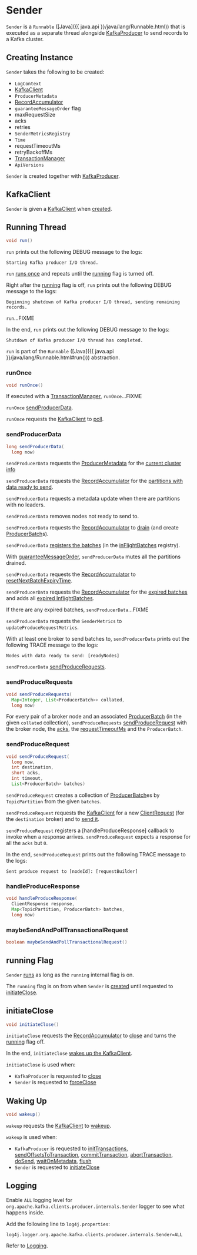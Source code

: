 # Sender

`Sender` is a `Runnable` ([Java]({{ java.api }}/java/lang/Runnable.html)) that is executed as a separate thread alongside [KafkaProducer](KafkaProducer.md#sender) to send records to a Kafka cluster.

## Creating Instance

`Sender` takes the following to be created:

* <span id="logContext"> `LogContext`
* [KafkaClient](#client)
* <span id="metadata"> `ProducerMetadata`
* <span id="accumulator"> [RecordAccumulator](RecordAccumulator.md)
* <span id="guaranteeMessageOrder"> `guaranteeMessageOrder` flag
* <span id="maxRequestSize"> maxRequestSize
* <span id="acks"> acks
* <span id="retries"> retries
* <span id="metricsRegistry"> `SenderMetricsRegistry`
* <span id="time"> `Time`
* <span id="requestTimeoutMs"> requestTimeoutMs
* <span id="retryBackoffMs"> retryBackoffMs
* <span id="transactionManager"> [TransactionManager](TransactionManager.md)
* <span id="apiVersions"> `ApiVersions`

`Sender` is created together with [KafkaProducer](KafkaProducer.md#sender).

## <span id="client"> KafkaClient

`Sender` is given a [KafkaClient](../KafkaClient.md) when [created](#creating-instance).

## <span id="run"> Running Thread

```java
void run()
```

`run` prints out the following DEBUG message to the logs:

```text
Starting Kafka producer I/O thread.
```

`run` [runs once](#runOnce) and repeats until the [running](#running) flag is turned off.

Right after the [running](#running) flag is off, `run` prints out the following DEBUG message to the logs:

```text
Beginning shutdown of Kafka producer I/O thread, sending remaining records.
```

`run`...FIXME

In the end, `run` prints out the following DEBUG message to the logs:

```text
Shutdown of Kafka producer I/O thread has completed.
```

`run` is part of the `Runnable` ([Java]({{ java.api }}/java/lang/Runnable.html#run())) abstraction.

### <span id="runOnce"> runOnce

```java
void runOnce()
```

If executed with a [TransactionManager](#transactionManager), `runOnce`...FIXME

`runOnce` [sendProducerData](#sendProducerData).

`runOnce` requests the [KafkaClient](#client) to [poll](../KafkaClient.md#poll).

### <span id="sendProducerData"> sendProducerData

```java
long sendProducerData(
  long now)
```

`sendProducerData` requests the [ProducerMetadata](#metadata) for the [current cluster info](../Metadata.md#fetch)

`sendProducerData` requests the [RecordAccumulator](#accumulator) for the [partitions with data ready to send](RecordAccumulator.md#ready).

`sendProducerData` requests a metadata update when there are partitions with no leaders.

`sendProducerData` removes nodes not ready to send to.

`sendProducerData` requests the [RecordAccumulator](#accumulator) to [drain](RecordAccumulator.md#drain) (and create [ProducerBatch](ProducerBatch.md)s).

`sendProducerData` [registers the batches](#addToInflightBatches) (in the [inFlightBatches](#inFlightBatches) registry).

With [guaranteeMessageOrder](#guaranteeMessageOrder), `sendProducerData` mutes all the partitions drained.

`sendProducerData` requests the [RecordAccumulator](#accumulator) to [resetNextBatchExpiryTime](RecordAccumulator.md#resetNextBatchExpiryTime).

`sendProducerData` requests the [RecordAccumulator](#accumulator) for the [expired batches](RecordAccumulator.md#expiredBatches) and adds all [expired InflightBatches](#getExpiredInflightBatches).

If there are any expired batches, `sendProducerData`...FIXME

`sendProducerData` requests the `SenderMetrics` to `updateProduceRequestMetrics`.

With at least one broker to send batches to, `sendProducerData` prints out the following TRACE message to the logs:

```text
Nodes with data ready to send: [readyNodes]
```

`sendProducerData` [sendProduceRequests](#sendProduceRequests).

### <span id="sendProduceRequests"> sendProduceRequests

```java
void sendProduceRequests(
  Map<Integer, List<ProducerBatch>> collated,
  long now)
```

For every pair of a broker node and an associated [ProducerBatch](ProducerBatch.md) (in the given `collated` collection), `sendProduceRequests` [sendProduceRequest](#sendProduceRequest) with the broker node, the [acks](#acks), the [requestTimeoutMs](#requestTimeoutMs) and the `ProducerBatch`.

### <span id="sendProduceRequest"> sendProduceRequest

```java
void sendProduceRequest(
  long now,
  int destination,
  short acks,
  int timeout,
  List<ProducerBatch> batches)
```

`sendProduceRequest` creates a collection of [ProducerBatch](ProducerBatch.md)es by `TopicPartition` from the given `batches`.

`sendProduceRequest` requests the [KafkaClient](#client) for a new [ClientRequest](../KafkaClient.md#newClientRequest) (for the `destination` broker) and to [send it](../KafkaClient.md#send).

`sendProduceRequest` registers a [handleProduceResponse] callback to invoke when a response arrives. `sendProduceRequest` expects a response for all the `acks` but `0`.

In the end, `sendProduceRequest` prints out the following TRACE message to the logs:

```text
Sent produce request to [nodeId]: [requestBuilder]
```

### <span id="handleProduceResponse"> handleProduceResponse

```java
void handleProduceResponse(
  ClientResponse response,
  Map<TopicPartition, ProducerBatch> batches,
  long now)
```

### <span id="maybeSendAndPollTransactionalRequest"> maybeSendAndPollTransactionalRequest

```java
boolean maybeSendAndPollTransactionalRequest()
```

## <span id="running"><span id="isRunning"> running Flag

`Sender` [runs](#run) as long as the `running` internal flag is on.

The `running` flag is on from when `Sender` is [created](#creating-instance) until requested to [initiateClose](#initiateClose).

## <span id="initiateClose"> initiateClose

```java
void initiateClose()
```

`initiateClose` requests the [RecordAccumulator](#accumulator) to [close](RecordAccumulator.md#close) and turns the [running](#running) flag off.

In the end, `initiateClose` [wakes up the KafkaClient](#wakeup).

`initiateClose` is used when:

* `KafkaProducer` is requested to [close](KafkaProducer.md#close)
* `Sender` is requested to [forceClose](#forceClose)

## <span id="wakeup"> Waking Up

```java
void wakeup()
```

`wakeup` requests the [KafkaClient](#client) to [wakeup](../KafkaClient.md#wakeup).

`wakeup` is used when:

* `KafkaProducer` is requested to [initTransactions](KafkaProducer.md#initTransactions), [sendOffsetsToTransaction](KafkaProducer.md#sendOffsetsToTransaction), [commitTransaction](KafkaProducer.md#commitTransaction), [abortTransaction](KafkaProducer.md#abortTransaction), [doSend](KafkaProducer.md#doSend), [waitOnMetadata](KafkaProducer.md#waitOnMetadata), [flush](KafkaProducer.md#flush)
* `Sender` is requested to [initiateClose](#initiateClose)

## Logging

Enable `ALL` logging level for `org.apache.kafka.clients.producer.internals.Sender` logger to see what happens inside.

Add the following line to `log4j.properties`:

```text
log4j.logger.org.apache.kafka.clients.producer.internals.Sender=ALL
```

Refer to [Logging](../../logging.md).
